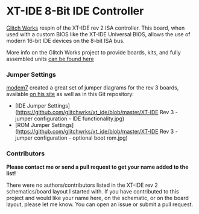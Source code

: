 # XT-IDE 8-Bit IDE Controller

[Glitch Works](http://www.glitchwrks.com/) respin of the XT-IDE rev 2 ISA controller. This board, when used with a custom BIOS like the XT-IDE Universal BIOS, allows the use of modern 16-bit IDE devices on the 8-bit ISA bus.

More info on the Glitch Works project to provide boards, kits, and fully assembled units [can be found here](http://www.glitchwrks.com/xt-ide)

### Jumper Settings

[modem7](http://minuszerodegress.net) created a great set of jumper diagrams for the rev 3 boards, available [on his site](http://minuszerodegrees.net/xtide/rev_3/XT-IDE%20Rev%203%20-%20general.htm) as well as in this Git repository:

* [IDE Jumper Settings](https://github.com/glitchwrks/xt_ide/blob/master/XT-IDE Rev 3 - jumper configuration - IDE functionality.jpg)
* [ROM Jumper Settings](https://github.com/glitchwrks/xt_ide/blob/master/XT-IDE Rev 3 - jumper configuration - optional boot rom.jpg)

### Contributors

**Please contact me or send a pull request to get your name added to the list!**

There were no authors/contributors listed in the XT-IDE rev 2 schematics/board layout I started with. If you have contributed to this project and would like your name here, on the schematic, or on the board layout, please let me know. You can open an issue or submit a pull request.
